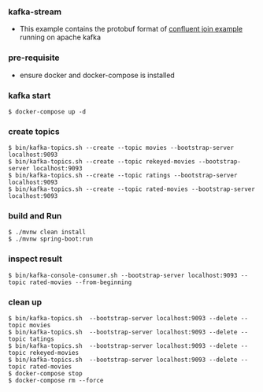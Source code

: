 ### kafka-stream
- This example contains the protobuf format of [confluent join example](https://kafka-tutorials.confluent.io/join-a-stream-to-a-table/kstreams.html) running on apache kafka

### pre-requisite
- ensure docker and docker-compose is installed

### kafka start
 ```shell script
$ docker-compose up -d
```
### create topics
 ```shell script
$ bin/kafka-topics.sh --create --topic movies --bootstrap-server localhost:9093
$ bin/kafka-topics.sh --create --topic rekeyed-movies --bootstrap-server localhost:9093
$ bin/kafka-topics.sh --create --topic ratings --bootstrap-server localhost:9093
$ bin/kafka-topics.sh --create --topic rated-movies --bootstrap-server localhost:9093
```

### build and Run
```shell script
$ ./mvnw clean install
$ ./mvnw spring-boot:run
```
### inspect result
```shell script
$ bin/kafka-console-consumer.sh --bootstrap-server localhost:9093 --topic rated-movies --from-beginning
```

### clean up
 ```shell script
$ bin/kafka-topics.sh  --bootstrap-server localhost:9093 --delete --topic movies
$ bin/kafka-topics.sh  --bootstrap-server localhost:9093 --delete --topic tatings
$ bin/kafka-topics.sh  --bootstrap-server localhost:9093 --delete --topic rekeyed-movies
$ bin/kafka-topics.sh  --bootstrap-server localhost:9093 --delete --topic rated-movies
$ docker-compose stop
$ docker-compose rm --force
```